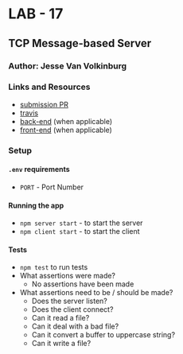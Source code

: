 # LAB - 17

## TCP Message-based Server

### Author: Jesse Van Volkinburg

### Links and Resources
* [submission PR](http://xyz.com)
* [travis](http://xyz.com)
* [back-end](http://xyz.com) (when applicable)
* [front-end](http://xyz.com) (when applicable)

### Setup
#### `.env` requirements
* `PORT` - Port Number

#### Running the app
* `npm server start` - to start the server
* `npm client start` - to start the client
  
#### Tests
* `npm test` to run tests
* What assertions were made?
  * No assertions have been made
* What assertions need to be / should be made?
  * Does the server listen?
  * Does the client connect?
  * Can it read a file?
  * Can it deal with a bad file?
  * Can it convert a buffer to uppercase string?
  * Can it write a file?

